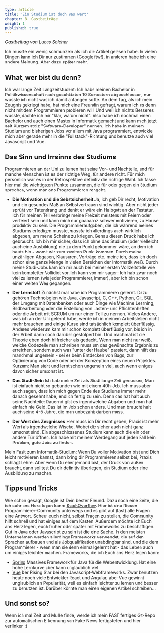 ```yaml
---
type: article
title: 'Ein Studium ist doch was wert'
chapter: 8. Gastbeiträge
weight: 1
published: true
---
```


_Gastbeitrag von Lucas Solcher_

Ich musste ein wenig schmunzeln als ich die Artikel gelesen habe. In vielen Dingen kann ich Dir nur zustimmen (Google ftw!), in anderen habe ich eine andere Meinung. Aber dazu später mehr.

## What, wer bist du denn?

Ich war lange Zeit Langzeitstudent: Ich habe meinen Bachelor in Politikwissenschaft nach geschätzten 10 Semestern abgeschlossen, nur wusste ich nicht was ich damit anfangen sollte. An dem Tag, als ich mein Zeugnis gekriegt habe, hat mich eine Freundin gefragt, warum ich es denn nicht mit dem Programmieren probieren will. Und weil ich nichts Besseres wusste, dachte ich mir "klar, warum nicht". Also habe ich nochmal einen Bachelor und auch einen Master in Informatik gemacht und kann mich jetzt seit Kurzem stolz "Software-Developer" nennen. Ich habe in meinem Studium und bisherigen Jobs vor allem mit Java programmiert, entwickle mich aber gerade mehr in die "Fullstack"-Richtung und benutze auch viel Javascript und Vue.

## Das Sinn und Irrsinns des Studiums

Programmieren an der Uni zu lernen hat seine Vor- und Nachteile, und für manche Menschen ist es der richtige Weg, für andere nicht. Für mich persönlich war es in der Retrospektive definitiv die richtige Wahl. Ich fasse hier mal die wichtigsten Punkte zusammen, die für oder gegen ein Studium sprechen, wenn man ans Programmieren rangeht.

- **Die Motivation und die Sebstsicherheit** Ja, ich geb Dir recht, Motivation und ein gesundes Maß an Selbstvertrauen sind wichtig. Aber nicht jeder sprüht vor Tatendrang und denkt er wäre ein Halbgott an der Tastatur. Ich für meinen Teil verbringe meine Freizeit meistens mit Feiern oder verfeiert sein und kann mich nur gaaaaanz schwer motivieren, zu Hause produktiv zu sein. Die Programmieraufgaben, die ich während meines Studiums erledigen musste, _musste_ ich allerdings auch wirklich abgeben, um meine Scheine zu kriegen. Genau diesen Druck habe ich gebraucht. Ich bin mir sicher, dass ich ohne das Studium (oder vielleicht auch eine Ausbildung) nie zu dem Punkt gekommen wäre, an dem ich heute bin - womit wir zum zweiten Punkt kommen. Durch meine unzähligen Abgaben, Klausuren, Vorträge etc. meine ich, dass ich doch schon eine ganze Menge in vielen Bereichen der Informatik weiß. Durch meine Studi-Jobs kam ich mir auch bei meiner ersten Vollzeitstelle wie kein kompletter Vollidiot vor. Ich kann von mir sagen: Ich hab zwar noch viel zu lernen (wie jeder Programmierer, immer), aber ich bin schon einen weiten Weg gegangen.

- **Der Lernstoff** Zunächst mal habe ich Programmieren gelernt. Dazu gehören Technologien wie Java, Javascript, C, C++, Python, Git, SQL der Umgang mit Datenbanken oder auch Dinge wie Machine Learning, Bildbearbeitung oder die Erstellung von Lasten- und Pflichtenheften oder die Arbeit mit SCRUM um nur einen Teil zu nennen. Vieles Andere, was ich an der Uni gelernt habe, werde ich in meinem Arbeitsleben nicht mehr brauchen und einige Kurse sind tatsächlich komplett überflüssig. Anderes wiederum kam mir schon komplett überflüssig vor, bis ich in der Arbeit dann doch darüber gestolpert bin. Und machmal ist die Theorie eben doch hilfreicher als gedacht. Wenn man nicht nur weiß, welche Codezeile man schreiben muss um das gewünschte Ergebnis zu erreichen, sondern auch was "unter der Haube" passiert, dann hilft das manchmal ungemein - sei es beim Entdecken von Bugs, zur Optimierung von Code oder bei der Komzeption eines neuen Projektes.
  Kurzum: Man sieht und lernt schon ungemein viel, auch wenn einiges davon sicher umsonst ist.

- **Das Studi-Sein** Ich hab meine Zeit als Studi lange Zeit genossen, Man ist einfach nicht so gebunden wie mit einem 40h-Job. Ich muss aber auch sagen, dass ich mich gegen Ende des Studiums immer mehr danach gesehnt habe, endlich fertig zu sein. Denn das hat halt auch seine Nachteile: Dauernd gibt es irgendwelche Abgaben und man hat einfach nie Geld. Das ist im Job schon anders. Und man braucht halt auch seine 4-6 Jahre, die man unbezahlt darben muss.

- **Der Wert des Zeugnisses** Hier muss ich Dir recht geben, Praxis ist mehr Wert als irgendwelche Wische. Wobei die sicher auch nicht ganz umsonst sind. Ein abgeschlossenes Studium kann auch die ein oder andere Tür öffnen. Ich habe mit meinem Werdegang auf jeden Fall kein Problem, gute Jobs zu finden.

Mein Fazit zum Informatik-Studium: Wenn Du voller Motivation bist und Dich leicht motivieren kannst, dann bring dir Programmieren selbst bei, Praxis schlägt Lehre. Aber wenn Du eher jemand bist, der Druck von außen braucht, dann solltest Du dir definitiv überlegen, ein Studium oder eine Ausbildung zu machen.

## Tipps und Tricks

Wie schon gesagt, Google ist Dein bester Freund. Dazu noch eine Seite, die ich sehr ans Herz legen kann: [StackOverflow](https://stackoverflow.com/). Hier ist eine Riesen-Programmierer-Community unterwegs und es gibt auf (fast) alle Fragen eine Antwort. Scheut euch nicht, selbst Fragen zu stellen, die Community hilft schnell und hat einiges auf dem Kasten.
Außerdem möchte ich Euch ans Herz legen, euch früher oder später mit Frameworks zu beschäftigen. Gut in Java oder Javascript zu sein ist die eine Sache. In den meisten Unternehmen werden allerdings Frameworks verwendet, die auf den Sprachen aufbauen und als Jobqualifikation unabdingbar sind, und die dem Programmierer - wenn man sie denn einmal gelernt hat - das Leben auch um einiges leichter machen. Frameworks, die ich Euch ans Herz legen kann:

- [Spring](https://spring.io/) Massives Framework für Java für die Webentwicklung. Hat eine hohe Lernkurve aber kann unglaublich viel
- [Vue](https://vuejs.org/) Der Rising Star bei den Javascript-Webframeworks. Zwar benutzen heute noch viele Entwickler React und Angular, aber Vue gewinnt unglaublich an Popularität, weil es einfach leichter zu lernen und besser zu benutzen ist. Darüber könnte man einen eigenen Artikel schreiben...

## Und sonst so?

Wenn ich mal Zeit und Muße finde, werde ich mein FAST fertiges Git-Repo zur automatischen Erkennung von Fake News fertigstellen und hier verlinken :)
